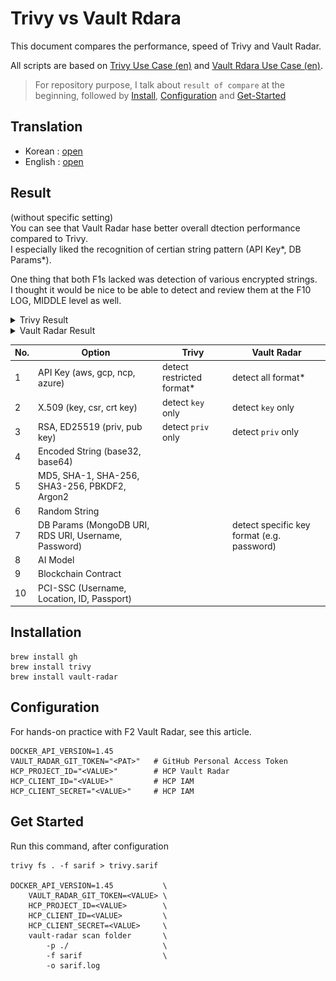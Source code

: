# Trivy vs Vault Rdara

This document compares the performance, speed of Trivy and Vault Radar.

All scripts are based on [Trivy Use Case (en)]() and [Vault Rdara Use Case (en)]().

> For repository purpose, I talk about `result of compare` at the beginning, followed by [Install](./README_en.md#installation), [Configuration](./README_en.md#configuration) and [Get-Started](./README_en.md#get-started)

## Translation

- Korean : [open](./READMD_ko.md)
- English : [open](./READMD_en.md)

## Result

(without specific setting)<br>
You can see that Vault Radar hase better overall dtection performance compared to Trivy.<br>
I especially liked the recognition of certian string pattern (API Key*, DB Params*).

One thing that both F1s lacked was detection of various encrypted strings. <br>
I thought it would be nice to be able to detect and review them at the F10 LOG, MIDDLE level as well.

<details>
<summary>Trivy Result</summary>

<img src="result-trivy.png" style="width:800px;"/>
</details>

<details>
<summary>Vault Radar Result</summary>

<img src="result-vault-radar.png" style="width:800px;"/>
</details>

| No. | Option                                               | Trivy                      | Vault Radar                                |
| --- | ---------------------------------------------------- | -------------------------- | ------------------------------------------ |
| 1   | API Key (aws, gcp, ncp, azure)                       | detect restricted format\* | detect all format\*                        |
| 2   | X.509 (key, csr, crt key)                            | detect `key` only          | detect `key` only                          |
| 3   | RSA, ED25519 (priv, pub key)                         | detect `priv` only         | detect `priv` only                         |
| 4   | Encoded String (base32, base64)                      |                            |                                            |
| 5   | MD5, SHA-1, SHA-256, SHA3-256, PBKDF2, Argon2        |                            |                                            |
| 6   | Random String                                        |                            |                                            |
| 7   | DB Params (MongoDB URI, RDS URI, Username, Password) |                            | detect specific key format (e.g. password) |
| 8   | AI Model                                             |                            |                                            |
| 9   | Blockchain Contract                                  |                            |                                            |
| 10  | PCI-SSC (Username, Location, ID, Passport)           |                            |                                            |

## Installation

```shell
brew install gh
brew install trivy
brew install vault-radar
```

## Configuration

For hands-on practice with F2 Vault Radar, see this article.

```shell
DOCKER_API_VERSION=1.45
VAULT_RADAR_GIT_TOKEN="<PAT>"   # GitHub Personal Access Token
HCP_PROJECT_ID="<VALUE>"        # HCP Vault Radar
HCP_CLIENT_ID="<VALUE>"         # HCP IAM
HCP_CLIENT_SECRET="<VALUE>"     # HCP IAM
```

## Get Started

Run this command, after configuration

```shell
trivy fs . -f sarif > trivy.sarif

DOCKER_API_VERSION=1.45           \
    VAULT_RADAR_GIT_TOKEN=<VALUE> \
    HCP_PROJECT_ID=<VALUE>        \
    HCP_CLIENT_ID=<VALUE>         \
    HCP_CLIENT_SECRET=<VALUE>     \
    vault-radar scan folder       \
        -p ./                     \
        -f sarif                  \
        -o sarif.log
```

